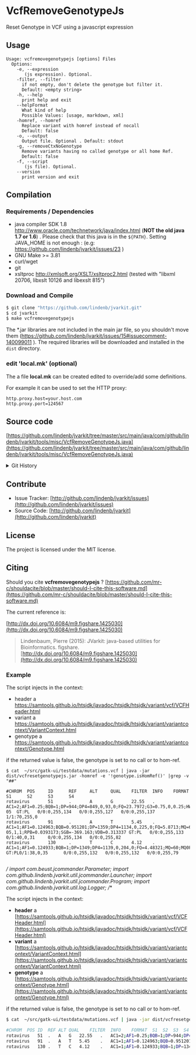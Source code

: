 # VcfRemoveGenotypeJs

Reset Genotype in VCF using a javascript expression


## Usage

```
Usage: vcfremovegenotypejs [options] Files
  Options:
    -e, --expression
       (js expression). Optional.
    -filter, --filter
      if not empty, don't delete the genotype but filter it.
      Default: <empty string>
    -h, --help
      print help and exit
    --helpFormat
      What kind of help
      Possible Values: [usage, markdown, xml]
    -homref, --homref
      Replace variant with homref instead of nocall
      Default: false
    -o, --output
      Output file. Optional . Default: stdout
    -g, --removeCtxNoGenotype
      Remove variants having no called genotype or all home Ref.
      Default: false
    -f, --script
       (js file). Optional.
    --version
      print version and exit

```

## Compilation

### Requirements / Dependencies

* java compiler SDK 1.8 http://www.oracle.com/technetwork/java/index.html (**NOT the old java 1.7 or 1.6**) . Please check that this java is in the `${PATH}`. Setting JAVA_HOME is not enough : (e.g: https://github.com/lindenb/jvarkit/issues/23 )
* GNU Make >= 3.81
* curl/wget
* git
* xsltproc http://xmlsoft.org/XSLT/xsltproc2.html (tested with "libxml 20706, libxslt 10126 and libexslt 815")


### Download and Compile

```bash
$ git clone "https://github.com/lindenb/jvarkit.git"
$ cd jvarkit
$ make vcfremovegenotypejs
```

The *.jar libraries are not included in the main jar file, so you shouldn't move them (https://github.com/lindenb/jvarkit/issues/15#issuecomment-140099011 ).
The required libraries will be downloaded and installed in the `dist` directory.

### edit 'local.mk' (optional)

The a file **local.mk** can be created edited to override/add some definitions.

For example it can be used to set the HTTP proxy:

```
http.proxy.host=your.host.com
http.proxy.port=124567
```
## Source code 

[https://github.com/lindenb/jvarkit/tree/master/src/main/java/com/github/lindenb/jvarkit/tools/misc/VcfRemoveGenotypeJs.java](https://github.com/lindenb/jvarkit/tree/master/src/main/java/com/github/lindenb/jvarkit/tools/misc/VcfRemoveGenotypeJs.java)


<details>
<summary>Git History</summary>

```
Thu Jul 13 20:16:36 2017 +0200 ; cont ; https://github.com/lindenb/jvarkit/commit/85b6c9c196e9a065dfd47bee37fe50238af41660
Thu May 11 16:20:27 2017 +0200 ; move to jcommander ; https://github.com/lindenb/jvarkit/commit/15b6fabdbdd7ce0d1e20ca51e1c1a9db8574a59e
Fri May 5 15:06:21 2017 +0200 ; cont ; https://github.com/lindenb/jvarkit/commit/4d2bbfed84609bdf14eb1b14a35ab24eb8ad5b26
Wed Mar 2 21:44:13 2016 +0100 ; Genotype filter ; https://github.com/lindenb/jvarkit/commit/3bbf30657f10c85e367a09b2fa4c78120bbc1454
Mon Feb 29 15:45:33 2016 +0100 ; VcfRemoveGenotypeJs ; https://github.com/lindenb/jvarkit/commit/d98bcde14603037686657e57c37e73c33eb27593
```

</details>

## Contribute

- Issue Tracker: [http://github.com/lindenb/jvarkit/issues](http://github.com/lindenb/jvarkit/issues)
- Source Code: [http://github.com/lindenb/jvarkit](http://github.com/lindenb/jvarkit)

## License

The project is licensed under the MIT license.

## Citing

Should you cite **vcfremovegenotypejs** ? [https://github.com/mr-c/shouldacite/blob/master/should-I-cite-this-software.md](https://github.com/mr-c/shouldacite/blob/master/should-I-cite-this-software.md)

The current reference is:

[http://dx.doi.org/10.6084/m9.figshare.1425030](http://dx.doi.org/10.6084/m9.figshare.1425030)

> Lindenbaum, Pierre (2015): JVarkit: java-based utilities for Bioinformatics. figshare.
> [http://dx.doi.org/10.6084/m9.figshare.1425030](http://dx.doi.org/10.6084/m9.figshare.1425030)





### Example

The script injects in the context:
 *  header a https://samtools.github.io/htsjdk/javadoc/htsjdk/htsjdk/variant/vcf/VCFHeader.html
 *  variant a https://samtools.github.io/htsjdk/javadoc/htsjdk/htsjdk/variant/variantcontext/VariantContext.html
 *  genotype a https://samtools.github.io/htsjdk/javadoc/htsjdk/htsjdk/variant/variantcontext/Genotype.html

if the returned value is false, the genotype is set to no call or to hom-ref.


```
$ cat  ~/src/gatk-ui/testdata/mutations.vcf | java -jar dist/vcfresetgenotypejs.jar -homref -e '!genotype.isHomRef()' |grep -v "##"

#CHROM  POS     ID      REF     ALT     QUAL    FILTER  INFO    FORMAT  S1      S2      S3      S4
rotavirus       51      .       A       G       22.55   .       AC1=2;AF1=0.25;BQB=1;DP=944;DP4=849,0,93,0;FQ=23.7972;G3=0.75,0,0.25;HWE=0.033921;MQ=60;MQ0F=0;MQB=1;PV4=1,1,1,1;RPB=0.993129;SGB=-61.9012;VDB=3.53678e-05  GT:PL   0/0:0,255,134   0/0:0,255,127   0/0:0,255,137   1/1:70,255,0
rotavirus       91      .       A       T       5.45    .       AC1=1;AF1=0.124963;BQB=0.951201;DP=1359;DP4=1134,0,225,0;FQ=5.8713;MQ=60;MQ0F=0;MQB=1;PV4=1,4.80825e-05,1,1;RPB=0.0393173;SGB=-369.163;VDB=0.313337 GT:PL   0/0:0,255,133   0/1:40,0,31     0/0:0,255,134   0/0:0,255,82
rotavirus       130     .       T       C       4.12    .       AC1=1;AF1=0.124933;BQB=1;DP=1349;DP4=1139,0,204,0;FQ=4.48321;MQ=60;MQ0F=0;MQB=1;PV4=1,1,1,1;RPB=0.762964;SGB=-335.275;VDB=0.00084636  GT:PL0/1:38,0,35      0/0:0,255,132   0/0:0,255,132   0/0:0,255,79


```


 */
import com.beust.jcommander.Parameter;
import com.github.lindenb.jvarkit.util.jcommander.Launcher;
import com.github.lindenb.jvarkit.util.jcommander.Program;
import com.github.lindenb.jvarkit.util.log.Logger;
/**
 
 The script injects in the context:

  * **header** a [https://samtools.github.io/htsjdk/javadoc/htsjdk/htsjdk/variant/vcf/VCFHeader.html](https://samtools.github.io/htsjdk/javadoc/htsjdk/htsjdk/variant/vcf/VCFHeader.html)
  * **variant** a [https://samtools.github.io/htsjdk/javadoc/htsjdk/htsjdk/variant/variantcontext/VariantContext.html](https://samtools.github.io/htsjdk/javadoc/htsjdk/htsjdk/variant/variantcontext/VariantContext.html)
  * **genotype** a [https://samtools.github.io/htsjdk/javadoc/htsjdk/htsjdk/variant/variantcontext/Genotype.html](https://samtools.github.io/htsjdk/javadoc/htsjdk/htsjdk/variant/variantcontext/Genotype.html)



if the returned value is false, the genotype is set to no call or to hom-ref.

```bash
$ cat  ~/src/gatk-ui/testdata/mutations.vcf | java -jar dist/vcfresetgenotypejs.jar -homref -e '!genotype.isHomRef()' |grep -v "##"

#CHROM	POS	ID	REF	ALT	QUAL	FILTER	INFO	FORMAT	S1	S2	S3	S4
rotavirus	51	.	A	G	22.55	.	AC1=2;AF1=0.25;BQB=1;DP=944;DP4=849,0,93,0;FQ=23.7972;G3=0.75,0,0.25;HWE=0.033921;MQ=60;MQ0F=0;MQB=1;PV4=1,1,1,1;RPB=0.993129;SGB=-61.9012;VDB=3.53678e-05	GT:PL	0/0:0,255,134	0/0:0,255,127	0/0:0,255,137	1/1:70,255,0
rotavirus	91	.	A	T	5.45	.	AC1=1;AF1=0.124963;BQB=0.951201;DP=1359;DP4=1134,0,225,0;FQ=5.8713;MQ=60;MQ0F=0;MQB=1;PV4=1,4.80825e-05,1,1;RPB=0.0393173;SGB=-369.163;VDB=0.313337	GT:PL	0/0:0,255,133	0/1:40,0,31	0/0:0,255,134	0/0:0,255,82
rotavirus	130	.	T	C	4.12	.	AC1=1;AF1=0.124933;BQB=1;DP=1349;DP4=1139,0,204,0;FQ=4.48321;MQ=60;MQ0F=0;MQB=1;PV4=1,1,1,1;RPB=0.762964;SGB=-335.275;VDB=0.00084636	GT:PL	0/1:38,0,35	0/0:0,255,132	0/0:0,255,132	0/0:0,255,79
```



 

